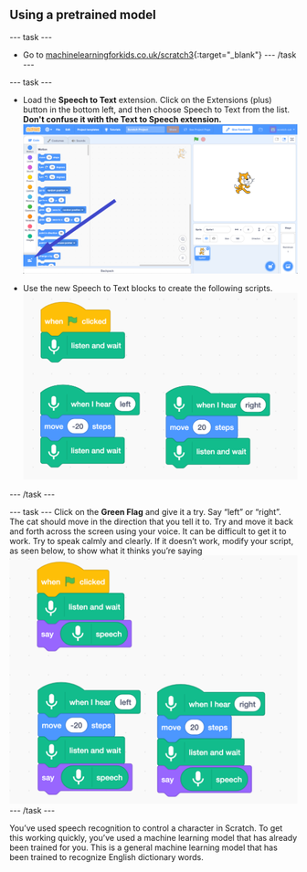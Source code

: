 ## Using a pretrained model

--- task ---
+ Go to [machinelearningforkids.co.uk/scratch3](https://machinelearningforkids.co.uk/scratch3/){:target="_blank"}
--- /task ---

--- task ---
+ Load the **Speech to Text** extension. Click on the Extensions (plus) button in the bottom left, and then choose Speech to Text from the list.
**Don't confuse it with the Text to Speech extension.**
![Arrow pointing to extensions button](images/extensions-annotated.png)

+ Use the new Speech to Text blocks to create the following scripts.
![New scripts to add](images/S-to-T-blocks.png)

--- /task ---

--- task ---
Click on the **Green Flag** and give it a try.
Say “left” or “right”. The cat should move in the direction that you tell it to. Try and move it back and forth across the screen using your voice. It can be difficult to get it to work. Try to speak calmly and clearly. If it doesn’t work, modify your script, as seen below, to show what it thinks you’re saying
![New scripts to see what the computer thinks you are saying](images/S-to-T-blocks-test.png)
--- /task ---

You’ve used speech recognition to control a character in Scratch. To get this working quickly, you’ve used a machine learning model that has already been trained for you. This is a general machine learning model that has been trained to recognize English dictionary words. 